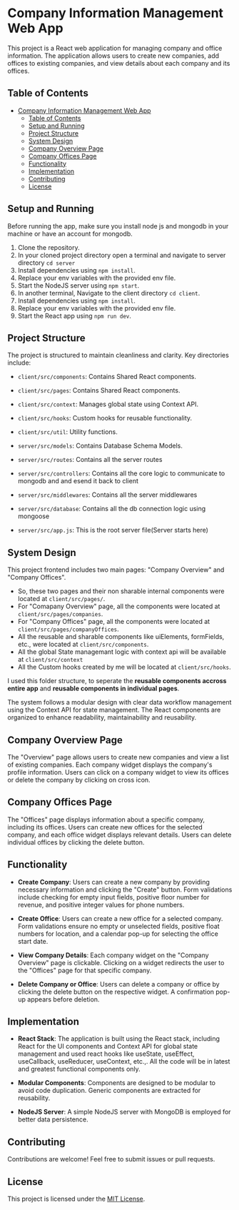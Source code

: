 # Company Information Management Web App

This project is a React web application for managing company and office information. The application allows users to create new companies, add offices to existing companies, and view details about each company and its offices.

## Table of Contents
- [Company Information Management Web App](#company-information-management-web-app)
  - [Table of Contents](#table-of-contents)
  - [Setup and Running](#setup-and-running)
  - [Project Structure](#project-structure)
  - [System Design](#system-design)
  - [Company Overview Page](#company-overview-page)
  - [Company Offices Page](#company-offices-page)
  - [Functionality](#functionality)
  - [Implementation](#implementation)
  - [Contributing](#contributing)
  - [License](#license)

## Setup and Running

Before running the app, make sure you install node js and mongodb in your machine or have an account for mongodb.
1. Clone the repository.
2. In your cloned project directory open a terminal and navigate to server directory `cd server`
3. Install dependencies using `npm install`.
4. Replace your env variables with the provided env file.
5. Start the NodeJS server using `npm start`.
6. In another terminal, Navigate to the client directory `cd client`.
7. Install dependencies using `npm install`.
8. Replace your env variables with the provided env file.
9. Start the React app using `npm run dev`.

## Project Structure

The project is structured to maintain cleanliness and clarity. Key directories include:

- `client/src/components`: Contains Shared React components.
- `client/src/pages`: Contains Shared React components.
- `client/src/context`: Manages global state using Context API.
- `client/src/hooks`: Custom hooks for reusable functionality.
- `client/src/util`: Utility functions.

- `server/src/models`: Contains Database Schema Models.
- `server/src/routes`: Contains all the server routes
- `server/src/controllers`: Contains all the core logic to communicate to mongodb and and esend it back to client
- `server/src/middlewares`: Contains all the server middlewares
- `server/src/database`: Contains all the db connection logic using mongoose
- `server/src/app.js`: This is the root server file(Server starts here)

## System Design

This project frontend includes two main pages: "Company Overview" and "Company Offices".
- So, these two pages and their non sharable internal components were located at `client/src/pages/`. 
- For "Comapany Overview" page, all the components were located at `client/src/pages/companies`.
- For "Company Offices" page, all the components were located at `client/src/pages/companyOffices`.
- All the reusable and sharable components like uiElements, formFields, etc., were located at `client/src/components`.
- All the global State managemant logic with context api will be available at `client/src/context`
- All the Custom hooks created by me will be located at `client/src/hooks`.

I used this folder structure, to seperate the **reusable components accross entire app** and **reusable components in individual pages**.  

The system follows a modular design with clear data workflow management using the Context API for state management. The React components are organized to enhance readability, maintainability and reusability.

## Company Overview Page

The "Overview" page allows users to create new companies and view a list of existing companies. Each company widget displays the company's profile information. Users can click on a company widget to view its offices or delete the company by clicking on cross icon.

## Company Offices Page

The "Offices" page displays information about a specific company, including its offices. Users can create new offices for the selected company, and each office widget displays relevant details. Users can delete individual offices by clicking the delete button.

## Functionality

- **Create Company**: Users can create a new company by providing necessary information and clicking the "Create" button. Form validations include checking for empty input fields, positive floor number for revenue, and positive integer values for phone numbers.

- **Create Office**: Users can create a new office for a selected company. Form validations ensure no empty or unselected fields, positive float numbers for location, and a calendar pop-up for selecting the office start date.

- **View Company Details**: Each company widget on the "Company Overview" page is clickable. Clicking on a widget redirects the user to the "Offices" page for that specific company.

- **Delete Company or Office**: Users can delete a company or office by clicking the delete button on the respective widget. A confirmation pop-up appears before deletion.

## Implementation

- **React Stack**: The application is built using the React stack, including React for the UI components and Context API for global state management and used react hooks like useState, useEffect, useCallback, useReducer, useContext, etc.,. All the code will be in latest and greatest functional components only.

- **Modular Components**: Components are designed to be modular to avoid code duplication. Generic components are extracted for reusability.

- **NodeJS Server**: A simple NodeJS server with MongoDB is employed for better data persistence.

## Contributing

Contributions are welcome! Feel free to submit issues or pull requests.

## License

This project is licensed under the [MIT License](LICENSE).
